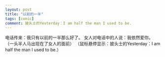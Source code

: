 ```yaml
---
layout: post
title: "以前的一半"
tags: [comic]
comment: 披头士的Yesterday：I am half the man I used to be.
---
```

电话传来：我只有以前的一半那么好了。
女人对电话中的人说：我依然爱你。
（一头半人马出现在了女人的面前）
（鼠标悬停显示：披头士的Yesterday：I am half the man I used to be.）
